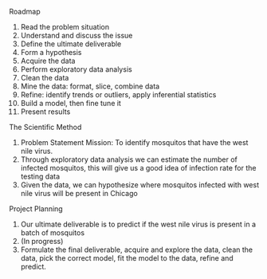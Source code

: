 Roadmap
1. Read the problem situation
2. Understand and discuss the issue
3. Define the ultimate deliverable
4. Form a hypothesis
5. Acquire the data
6. Perform exploratory data analysis
7. Clean the data
8. Mine the data: format, slice, combine data
9. Refine: identify trends or outliers, apply inferential statistics
10. Build a model, then fine tune it
11. Present results


The Scientific Method
1. Problem Statement Mission: To identify mosquitos that have the west nile virus.
2. Through exploratory data analysis we can estimate the number of infected mosquitos,
this will give us a good idea of infection rate for the testing data
3. Given the data, we can hypothesize where mosquitos infected with west nile virus will be present in Chicago



Project Planning
1. Our ultimate deliverable is to predict if the west nile virus is present in a batch of mosquitos
2. (In progress)
3. Formulate the final deliverable, acquire and explore the data, clean the data, pick the correct model,
fit the model to the data, refine and predict. 
